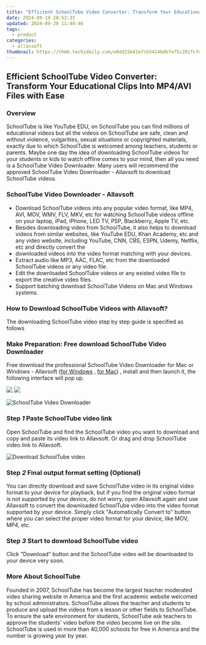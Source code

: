 ```yaml
---
title: "Efficient SchoolTube Video Converter: Transform Your Educational Clips Into MP4/AVI Files with Ease"
date: 2024-09-19 20:52:33
updated: 2024-09-20 11:49:46
tags:
  - product
categories:
  - allavsoft
thumbnail: https://thmb.techidaily.com/e0dd15b42e7cb5414bdb7af5c281fcfdfef62e342cd4798dfe7202dea8939dfe.jpg
---
```


## Efficient SchoolTube Video Converter: Transform Your Educational Clips Into MP4/AVI Files with Ease

### Overview

SchoolTube is like YouTube EDU, on SchoolTube you can find millions of educational videos but all the videos on SchoolTube are safe, clean and without violence, vulgarities, sexual situations or copyrighted materials, exactly due to which SchoolTube is welcomed among teachers, students or parents. Maybe one day the idea of downloading SchoolTube videos for your students or kids to watch offline comes to your mind, then all you need is a SchoolTube Video Downloader. Many users will recommend the approved SchoolTube Video Downloader - Allavsoft to download SchoolTube videos.

### SchoolTube Video Downloader - Allavsoft

* Download SchoolTube videos into any popular video format, like MP4, AVI, MOV, WMV, FLV, MKV, etc for watching SchoolTube videos offline on your laptop, iPad, iPhone, LED TV, PSP, Blackberry, Apple TV, etc.
* Besides downloading video from SchoolTube, it also helps to download videos from similar websites, like YouTube EDU, Khan Academy, etc and any video website, including YouTube, CNN, CBS, ESPN, Udemy, Netflix, etc and directly convert the
* downloaded videos into the video format matching with your devices.
* Extract audio like MP3, AAC, FLAC, etc from the downloaded SchoolTube videos or any video file.
* Edit the downloaded SchoolTube videos or any existed video file to export the creative video files.
* Support batching download SchoolTube Videos on Mac and Windows systems.

### How to Download SchoolTube Videos with Allavsoft?

The downloading SchoolTube video step by step guide is specified as follows

### Make Preparation: Free download SchoolTube Video Downloader

Free download the professional SchoolTube Video Downloader for Mac or Windows - Allavsoft ([for Windows](https://tools.techidaily.com/allavsoft/products/) , [for Mac](https://tools.techidaily.com/allavsoft/products/)) , install and then launch it, the following interface will pop up.

[![](https://www.allavsoft.com/how-to/../images/how-to/free-download-win.jpg)](https://tools.techidaily.com/allavsoft/products/) [![](https://www.allavsoft.com/how-to/../images/how-to/free-download-mac.jpg)](https://tools.techidaily.com/allavsoft/products/)

![SchoolTube Video Downloader](https://www.allavsoft.com/how-to/../images/allavsoft/screen-shot-600.jpg)

### Step _1_ Paste SchoolTube video link

Open SchoolTube and find the SchoolTube video you want to download and copy and paste its video link to Allavsoft. Or drag and drop SchoolTube video link to Allavsoft.

![Download SchoolTube video](https://www.allavsoft.com/how-to/../images/how-to/vimeo-downloader/download-vimeo-videos.jpg)

### Step _2_ Final output format setting (Optional)

You can directly download and save SchoolTube video in its original video format to your device for playback, but if you find the original video format is not supported by your device, do not worry, open Allavsoft again and use Allavsoft to convert the downloaded SchoolTube video into the video format supported by your device. Simply click "Automatically Convert to" button where you can select the proper video format for your device, like MOV, MP4, etc.

### Step _3_ Start to download SchoolTube video

Click "Download" button and the SchoolTube video will be downloaded to your device very soon.

### More About SchoolTube

Founded in 2007, SchoolTube has become the largest teacher moderated video sharing website in America and the first academic website welcomed by school administrators. SchoolTube allows the teacher and students to produce and upload the videos from a lesson or other fields to SchoolTube. To ensure the safe environment for students, SchoolTube ask teachers to approve the students' video before the video become live on the site. SchoolTube is used in more than 40,000 schools for free in America and the number is growing year by year.

<ins class="adsbygoogle"
     style="display:block"
     data-ad-format="autorelaxed"
     data-ad-client="ca-pub-7571918770474297"
     data-ad-slot="1223367746"></ins>



<ins class="adsbygoogle"
     style="display:block"
     data-ad-client="ca-pub-7571918770474297"
     data-ad-slot="8358498916"
     data-ad-format="auto"
     data-full-width-responsive="true"></ins>
